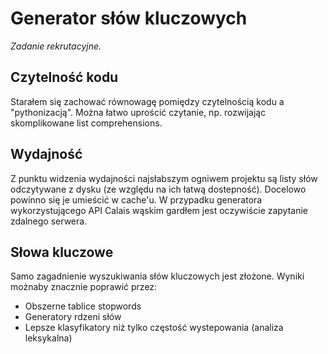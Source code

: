 Generator słów kluczowych
==============================
*Zadanie rekrutacyjne.*

Czytelność kodu
---------------
Starałem się zachować równowagę pomiędzy czytelnością kodu a "pythonizacją". Można łatwo uprościć czytanie, np. rozwijając skomplikowane list comprehensions.

Wydajność
---------
Z punktu widzenia wydajności najsłabszym ogniwem projektu są listy słów odczytywane z dysku (ze względu na ich łatwą dostepność). Docelowo powinno się je umieścić w cache'u.
W przypadku generatora wykorzystującego API Calais wąskim gardłem jest oczywiście zapytanie zdalnego serwera.

Słowa kluczowe
--------------
Samo zagadnienie wyszukiwania słów kluczowych jest złożone. Wyniki możnaby znacznie poprawić przez:
* Obszerne tablice stopwords
* Generatory rdzeni słów
* Lepsze klasyfikatory niż tylko częstość wystepowania (analiza leksykalna)
